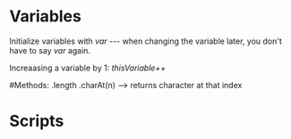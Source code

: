 # Variables
Initialize variables with *var* --- when changing the variable later, you don't have to say *var* again.

Increaasing a variable by 1: *thisVariable++*

#Methods:
.length
.charAt(n) --> returns character at that index

# Scripts
<script src = "File.js"></script>
